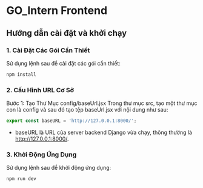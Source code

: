 # GO_Intern Frontend

## Hướng dẫn cài đặt và khởi chạy

### 1. Cài Đặt Các Gói Cần Thiết
Sử dụng lệnh sau để cài đặt các gói cần thiết:

```bash
npm install
```
### 2. Cấu Hình URL Cơ Sở
Bước 1: Tạo Thư Mục config/baseUrl.jsx
Trong thư mục src, tạo một thư mục con là config và sau đó tạo tệp baseUrl.jsx với nội dung như sau:
```js
export const baseURL = 'http://127.0.0.1:8000/';
```
- baseURL là URL của server backend Django vừa chạy, thông thường là http://127.0.0.1:8000/.

### 3. Khởi Động Ứng Dụng
Sử dụng lệnh sau để khởi động ứng dụng:
```bash
npm run dev
```
